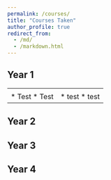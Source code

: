 ```yaml
---
permalink: /courses/
title: "Courses Taken"
author_profile: true
redirect_from: 
  - /md/
  - /markdown.html
---
```



## Year 1 

<table border="0">
 <tr>
    <td><b style="font-size:30px"></b></td>
    <td><b style="font-size:30px"></b></td>
 </tr>
 <tr>
    <td>
      * Test 
      * Test 
    </td>
    <td>
      * test 
      * test
    </td>
 </tr>
</table>

## Year 2

## Year 3 

## Year 4 


